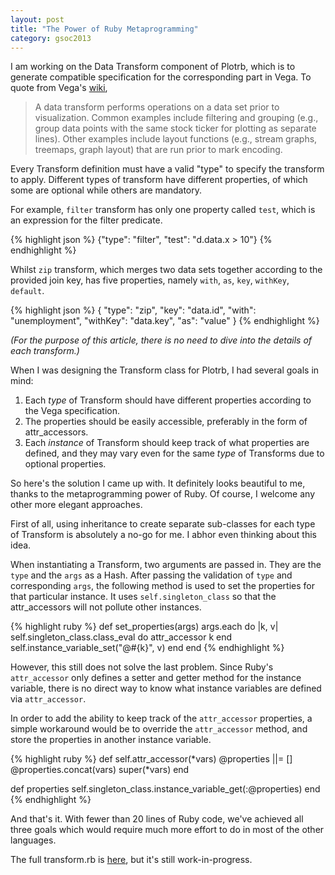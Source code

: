 ```yaml
---
layout: post
title: "The Power of Ruby Metaprogramming"
category: gsoc2013
---
```


I am working on the Data Transform component of Plotrb, which is to generate compatible specification for the corresponding part in Vega. To quote from Vega's [wiki](https://github.com/trifacta/vega/wiki/Data-Transforms),

> A data transform performs operations on a data set prior to visualization. Common examples include filtering and grouping (e.g., group data points with the same stock ticker for plotting as separate lines). Other examples include layout functions (e.g., stream graphs, treemaps, graph layout) that are run prior to mark encoding.

Every Transform definition must have a valid "type" to specify the transform to apply. Different types of transform have different properties, of which some are optional while others are mandatory.

For example, `filter` transform has only one property called `test`, which is an expression for the filter predicate.

{% highlight json %}
{"type": "filter", "test": "d.data.x > 10"}
{% endhighlight %}

Whilst `zip` transform, which merges two data sets together according to the provided join key, has five properties, namely `with`, `as`, `key`, `withKey`, `default`.

{% highlight json %}
{
  "type": "zip",
  "key": "data.id",
  "with": "unemployment",
  "withKey": "data.key",
  "as": "value"
}
{% endhighlight %}

_(For the purpose of this article, there is no need to dive into the details of each transform.)_

When I was designing the Transform class for Plotrb, I had several goals in mind:

1. Each _type_ of Transform should have different properties according to the Vega specification.
2. The properties should be easily accessible, preferably in the form of attr_accessors.
3. Each _instance_ of Transform should keep track of what properties are defined, and they may vary even for the same _type_ of Transforms due to optional properties.

So here's the solution I came up with. It definitely looks beautiful to me, thanks to the metaprogramming power of Ruby. Of course, I welcome any other more elegant approaches.

First of all, using inheritance to create separate sub-classes for each type of Transform is absolutely a no-go for me. I abhor even thinking about this idea.

When instantiating a Transform, two arguments are passed in. They are the `type` and the `args` as a Hash. After passing the validation of `type` and corresponding `args`, the following method is used to set the properties for that particular instance. It uses `self.singleton_class` so that the attr_accessors will not pollute other instances.

{% highlight ruby %}
def set_properties(args)
  args.each do |k, v|
    self.singleton_class.class_eval do
      attr_accessor k
    end
    self.instance_variable_set("@#{k}", v)
  end
end
{% endhighlight %}

However, this still does not solve the last problem. Since Ruby's `attr_accessor` only defines a setter and getter method for the instance variable, there is no direct way to know what instance variables are defined via `attr_accessor`.

In order to add the ability to keep track of the `attr_accessor` properties, a simple workaround would be to override the `attr_accessor` method, and store the properties in another instance variable.

{% highlight ruby %}
def self.attr_accessor(*vars)
  @properties ||= []
  @properties.concat(vars)
  super(*vars)
end

def properties
  self.singleton_class.instance_variable_get(:@properties)
end
{% endhighlight %}

And that's it. With fewer than 20 lines of Ruby code, we've achieved all three goals which would require much more effort to do in most of the other languages.

The full transform.rb is [here](https://github.com/zuhao/plotrb/blob/master/lib/plotrb/transforms.rb), but it's still work-in-progress.